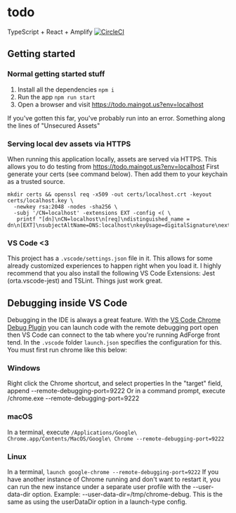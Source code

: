 # todo
TypeScript + React + Amplify
[![CircleCI](https://circleci.com/gh/amaingot/todo.svg?style=svg)](https://circleci.com/gh/amaingot/todo)

## Getting started


### Normal getting started stuff

1. Install all the dependencies `npm i`
2. Run the app `npm run start`
3. Open a browser and visit https://todo.maingot.us?env=localhost

If you've gotten this far, you've probably run into an error. Something along the lines of "Unsecured Assets" 

### Serving local dev assets via HTTPS

When running this application locally, assets are served via HTTPS. This allows you to do testing from https://todo.maingot.us?env=localhost  First generate your certs (see command below). Then add them to your keychain as a trusted source.

```
mkdir certs && openssl req -x509 -out certs/localhost.crt -keyout certs/localhost.key \
  -newkey rsa:2048 -nodes -sha256 \
  -subj '/CN=localhost' -extensions EXT -config <( \
   printf "[dn]\nCN=localhost\n[req]\ndistinguished_name = dn\n[EXT]\nsubjectAltName=DNS:localhost\nkeyUsage=digitalSignature\nextendedKeyUsage=serverAuth")
```
### VS Code <3
This project has a `.vscode/settings.json` file in it. This allows for some already customized experiences to happen right when you load it. I highly recommend that you also install the following VS Code Extensions: Jest (orta.vscode-jest) and TSLint. Things just work great. 

## Debugging inside VS Code

Debugging in the IDE is always a great feature. With the [VS Code Chrome Debug Plugin](https://github.com/Microsoft/vscode-chrome-debug) you can launch code with the remote debugging port open then VS Code can connect to the tab where you're running AdForge front tend. In the `.vscode` folder `launch.json` specifies the configuration for this. You must first run chrome like this below:

### Windows

Right click the Chrome shortcut, and select properties
In the "target" field, append --remote-debugging-port=9222
Or in a command prompt, execute <path to chrome>/chrome.exe --remote-debugging-port=9222

### macOS

In a terminal, execute `/Applications/Google\ Chrome.app/Contents/MacOS/Google\ Chrome --remote-debugging-port=9222`

### Linux

In a terminal, `launch google-chrome --remote-debugging-port=9222`
If you have another instance of Chrome running and don't want to restart it, you can run the new instance under a separate user profile with the --user-data-dir option. Example: --user-data-dir=/tmp/chrome-debug. This is the same as using the userDataDir option in a launch-type config.
